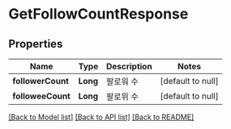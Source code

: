 # GetFollowCountResponse

## Properties

| Name              | Type     | Description | Notes             |
|-------------------|----------|-------------|-------------------|
| **followerCount** | **Long** | 팔로워 수       | [default to null] |
| **followeeCount** | **Long** | 팔로위 수       | [default to null] |

[[Back to Model list]](../API#documentation-for-models) [[Back to API list]](../API#documentation-for-api-endpoints) [[Back to README]](../API)

